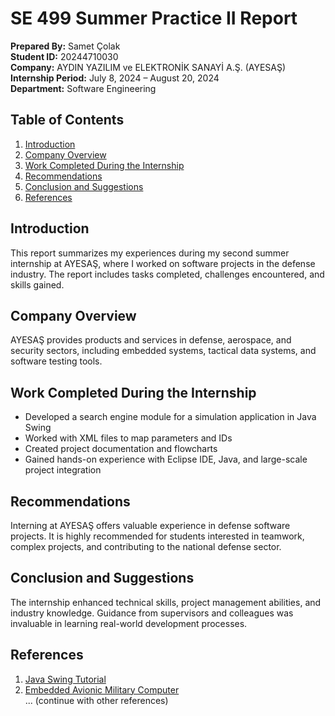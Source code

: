 # SE 499 Summer Practice II Report

**Prepared By:** Samet Çolak  
**Student ID:** 20244710030  
**Company:** AYDIN YAZILIM ve ELEKTRONİK SANAYİ A.Ş. (AYESAŞ)  
**Internship Period:** July 8, 2024 – August 20, 2024  
**Department:** Software Engineering  

## Table of Contents
1. [Introduction](#introduction)
2. [Company Overview](#company-overview)
3. [Work Completed During the Internship](#work-completed-during-the-internship)
4. [Recommendations](#recommendations)
5. [Conclusion and Suggestions](#conclusion-and-suggestions)
6. [References](#references)

## Introduction
This report summarizes my experiences during my second summer internship at AYESAŞ, where I worked on software projects in the defense industry. The report includes tasks completed, challenges encountered, and skills gained.

## Company Overview
AYESAŞ provides products and services in defense, aerospace, and security sectors, including embedded systems, tactical data systems, and software testing tools.

## Work Completed During the Internship
- Developed a search engine module for a simulation application in Java Swing
- Worked with XML files to map parameters and IDs
- Created project documentation and flowcharts
- Gained hands-on experience with Eclipse IDE, Java, and large-scale project integration

## Recommendations
Interning at AYESAŞ offers valuable experience in defense software projects. It is highly recommended for students interested in teamwork, complex projects, and contributing to the national defense sector.

## Conclusion and Suggestions
The internship enhanced technical skills, project management abilities, and industry knowledge. Guidance from supervisors and colleagues was invaluable in learning real-world development processes.

## References
1. [Java Swing Tutorial](https://docs.oracle.com/javase/tutorial/uiswing/start/index.html)  
2. [Embedded Avionic Military Computer](https://www.ayesas.com/en/products/embedded-avionics-military-computer)  
... (continue with other references)

